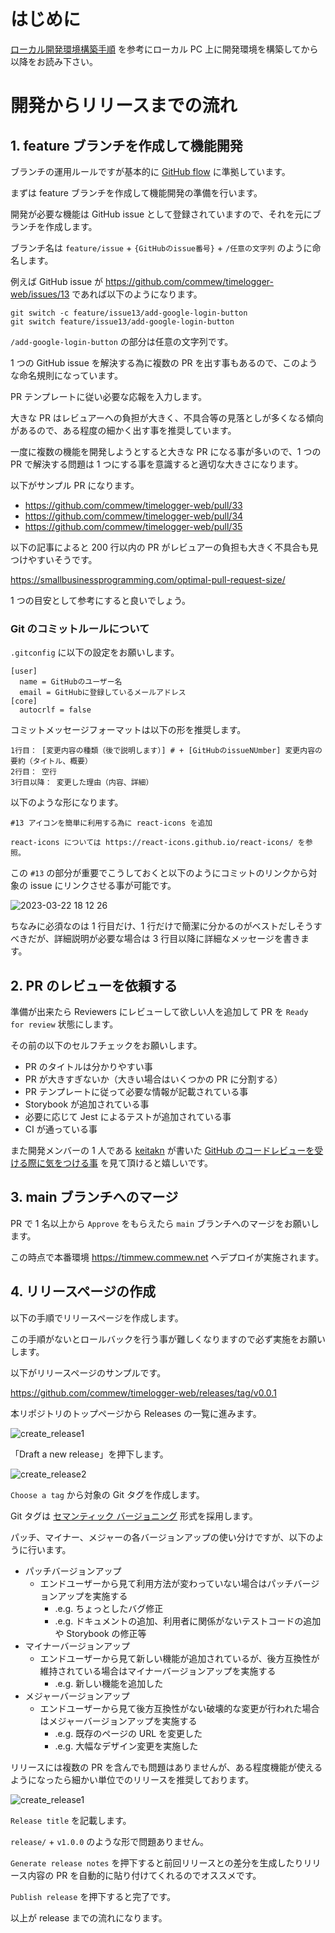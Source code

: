 # はじめに

[ローカル開発環境構築手順](https://github.com/commew/timelogger-web/blob/main/docs/setup.md) を参考にローカル PC 上に開発環境を構築してから以降をお読み下さい。

# 開発からリリースまでの流れ

## 1. feature ブランチを作成して機能開発

ブランチの運用ルールですが基本的に [GitHub flow](https://guides.github.com/introduction/flow/) に準拠しています。

まずは feature ブランチを作成して機能開発の準備を行います。

開発が必要な機能は GitHub issue として登録されていますので、それを元にブランチを作成します。

ブランチ名は `feature/issue` + `{GitHubのissue番号}` + `/任意の文字列` のように命名します。

例えば GitHub issue が https://github.com/commew/timelogger-web/issues/13 であれば以下のようになります。

```
git switch -c feature/issue13/add-google-login-button
git switch feature/issue13/add-google-login-button
```

`/add-google-login-button` の部分は任意の文字列です。

1 つの GitHub issue を解決する為に複数の PR を出す事もあるので、このような命名規則になっています。

PR テンプレートに従い必要な応報を入力します。

大きな PR はレビュアーへの負担が大きく、不具合等の見落としが多くなる傾向があるので、ある程度の細かく出す事を推奨しています。

一度に複数の機能を開発しようとすると大きな PR になる事が多いので、1 つの PR で解決する問題は 1 つにする事を意識すると適切な大きさになります。

以下がサンプル PR になります。

- https://github.com/commew/timelogger-web/pull/33
- https://github.com/commew/timelogger-web/pull/34
- https://github.com/commew/timelogger-web/pull/35

以下の記事によると 200 行以内の PR がレビュアーの負担も大きく不具合も見つけやすいそうです。

https://smallbusinessprogramming.com/optimal-pull-request-size/

1 つの目安として参考にすると良いでしょう。

### Git のコミットルールについて

`.gitconfig` に以下の設定をお願いします。

```
[user]
  name = GitHubのユーザー名
  email = GitHubに登録しているメールアドレス
[core]
  autocrlf = false
```

コミットメッセージフォーマットは以下の形を推奨します。

```
1行目： [変更内容の種類（後で説明します）] # + [GitHubのissueNUmber] 変更内容の要約（タイトル、概要）
2行目： 空行
3行目以降： 変更した理由（内容、詳細）
```

以下のような形になります。

```
#13 アイコンを簡単に利用する為に react-icons を追加

react-icons については https://react-icons.github.io/react-icons/ を参照。
```

この `#13` の部分が重要でこうしておくと以下のようにコミットのリンクから対象の issue にリンクさせる事が可能です。

![2023-03-22 18 12 26](https://user-images.githubusercontent.com/11032365/226855375-c80d85b2-79bc-4515-baef-deac6cc8da0b.png)

ちなみに必須なのは 1 行目だけ、1 行だけで簡潔に分かるのがベストだしそうすべきだが、詳細説明が必要な場合は 3 行目以降に詳細なメッセージを書きます。

## 2. PR のレビューを依頼する

準備が出来たら Reviewers にレビューして欲しい人を追加して PR を `Ready for review` 状態にします。

その前の以下のセルフチェックをお願いします。

- PR のタイトルは分かりやすい事
- PR が大きすぎないか（大きい場合はいくつかの PR に分割する）
- PR テンプレートに従って必要な情報が記載されている事
- Storybook が追加されている事
- 必要に応じて Jest によるテストが追加されている事
- CI が通っている事

また開発メンバーの 1 人である [keitakn](https://github.com/keitakn) が書いた [GitHub のコードレビューを受ける際に気をつける事](https://zenn.dev/keitakn/articles/github-code-review-reviewee) を見て頂けると嬉しいです。

## 3. main ブランチへのマージ

PR で 1 名以上から `Approve` をもらえたら `main` ブランチへのマージをお願いします。

この時点で本番環境 https://timmew.commew.net へデプロイが実施されます。

## 4. リリースページの作成

以下の手順でリリースページを作成します。

この手順がないとロールバックを行う事が難しくなりますので必ず実施をお願いします。

以下がリリースページのサンプルです。

https://github.com/commew/timelogger-web/releases/tag/v0.0.1

本リポジトリのトップページから Releases の一覧に進みます。

![create_release1](https://user-images.githubusercontent.com/11032365/226859151-fe6fbf99-0d46-4d0d-bc4f-9147f830548c.png)

「Draft a new release」を押下します。

![create_release2](https://user-images.githubusercontent.com/11032365/226859145-1cc43422-474a-4def-a208-e7cb01575981.png)

`Choose a tag` から対象の Git タグを作成します。

Git タグは [セマンティック バージョニング](https://semver.org/lang/ja/) 形式を採用します。

パッチ、マイナー、メジャーの各バージョンアップの使い分けですが、以下のように行います。

- パッチバージョンアップ
  - エンドユーザーから見て利用方法が変わっていない場合はパッチバージョンアップを実施する
    - .e.g. ちょっとしたバグ修正
    - .e.g. ドキュメントの追加、利用者に関係がないテストコードの追加や Storybook の修正等
- マイナーバージョンアップ
  - エンドユーザーから見て新しい機能が追加されているが、後方互換性が維持されている場合はマイナーバージョンアップを実施する
    - .e.g. 新しい機能を追加した
- メジャーバージョンアップ
  - エンドユーザーから見て後方互換性がない破壊的な変更が行われた場合はメジャーバージョンアップを実施する
    - .e.g. 既存のページの URL を変更した
    - .e.g. 大幅なデザイン変更を実施した

リリースには複数の PR を含んでも問題はありませんが、ある程度機能が使えるようになったら細かい単位でのリリースを推奨しております。

![create_release1](https://user-images.githubusercontent.com/11032365/226859151-fe6fbf99-0d46-4d0d-bc4f-9147f830548c.png)

`Release title` を記載します。

`release/` + `v1.0.0` のような形で問題ありません。

`Generate release notes` を押下すると前回リリースとの差分を生成したりリリース内容の PR を自動的に貼り付けてくれるのでオススメです。

`Publish release` を押下すると完了です。

以上が release までの流れになります。
